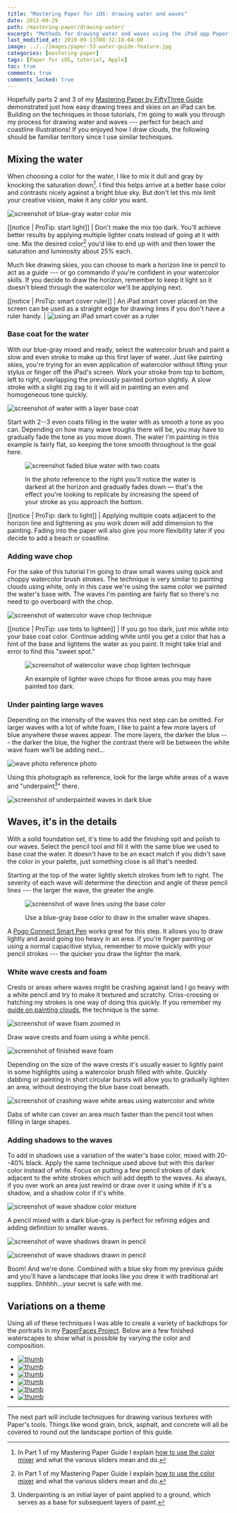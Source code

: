```yaml
---
title: "Mastering Paper for iOS: drawing water and waves"
date: 2013-09-29
path: /mastering-paper/drawing-water/
excerpt: "Methods for drawing water and waves using the iPad app Paper for iOS."
last_modified_at: 2019-09-13T08:32:18-04:00
image: ../../images/paper-53-water-guide-feature.jpg
categories: [mastering-paper]
tags: [Paper for iOS, tutorial, Apple]
toc: true
comments: true
comments_locked: true
---
```


Hopefully parts 2 and 3 of my [Mastering Paper by FiftyThree Guide](/mastering-paper/) demonstrated just how easy drawing trees and skies on an iPad can be. Building on the techniques in those tutorials, I'm going to walk you through my process for drawing water and waves --- perfect for beach and coastline illustrations! If you enjoyed how I draw clouds, the following should be familiar territory since I use similar techniques.

## Mixing the water

When choosing a color for the water, I like to mix it dull and gray by knocking the saturation down[^mixer]. I find this helps arrive at a better base color and contrasts nicely against a bright blue sky. But don't let this mix limit your creative vision, make it any color you want.

![screenshot of blue-gray water color mix](../../images/paper-53-water-color-mix.jpg)

[[notice | ProTip: start light]]
| Don't make the mix too dark. You'll achieve better results by applying multiple lighter coats instead of going at it with one. Mix the desired color[^mixer] you'd like to end up with and then lower the saturation and luminosity about 25% each.

[^mixer]: In Part 1 of my Mastering Paper Guide I explain [how to use the color mixer](/mastering-paper/introduction-tool-guide/#color-mixer) and what the various sliders mean and do.

Much like drawing skies, you can choose to mark a horizon line in pencil to act as a guide --- or go commando if you're confident in your watercolor skills. If you decide to draw the horizon, remember to keep it light so it doesn't bleed through the watercolor we'll be applying next.

[[notice | ProTip: smart cover ruler]]
| An iPad smart cover placed on the screen can be used as a straight edge for drawing lines if you don't have a ruler handy.
| ![using an iPad smart cover as a ruler](../../images/paper-53-smart-cover-rule.jpg)

### Base coat for the water

With our blue-gray mixed and ready, select the watercolor brush and paint a slow and even stroke to make up this first layer of water. Just like painting skies, you're trying for an even application of watercolor without lifting your stylus or finger off the iPad's screen. Work your stroke from top to bottom, left to right, overlapping the previously painted portion slightly. A slow stroke with a slight zig zag to it will aid in painting an even and homogeneous tone quickly.

![screenshot of water with a layer base coat](../../images/paper-53-water-base-coat.jpg)

Start with 2--3 even coats filling in the water with as smooth a tone as you can. Depending on how many wave troughs there will be, you may have to gradually fade the tone as you move down. The water I'm painting in this example is fairly flat, so keeping the tone smooth throughout is the goal here.

<figure>
  <img alt="screenshot faded blue water with two coats" src="../../images/paper-53-water-fade-reference.jpg">
  <figcaption><p>In the photo reference to the right you'll notice the water is darkest at the horizon and gradually fades down &mdash; that's the effect you're looking to replicate by increasing the speed of your stroke as you approach the bottom.</p></figcaption>
</figure>

[[notice | ProTip: dark to light]]
| Applying multiple coats adjacent to the horizon line and lightening as you work down will add dimension to the painting. Fading into the paper will also give you more flexibility later if you decide to add a beach or coastline.

### Adding wave chop

For the sake of this tutorial I'm going to draw small waves using quick and choppy watercolor brush strokes. The technique is very similar to painting clouds using white, only in this case we're using the same color we painted the water's base with. The waves I'm painting are fairly flat so there's no need to go overboard with the chop.

![screenshot of watercolor wave chop technique](../../images/paper-53-wave-chop-dark.jpg)

[[notice | ProTip: use tints to lighten]]
| If you go too dark, just mix white into your base coat color. Continue adding white until you get a color that has a hint of the base and lightens the water as you paint. It might take trial and error to find this "sweet spot."

<figure>
  <img alt="screenshot of watercolor wave chop lighten technique" src="../../images/paper-53-wave-chop-light.jpg">
  <figcaption><p>An example of lighter wave chops for those areas you may have painted too dark.</p></figcaption>
</figure>

### Under painting large waves

Depending on the intensity of the waves this next step can be omitted. For larger waves with a lot of white foam, I like to paint a few more layers of blue anywhere these waves appear. The more layers, the darker the blue --- the darker the blue, the higher the contrast there will be between the white wave foam we'll be adding next…

![wave photo reference photo](../../images/paper-53-waves-photo.jpg)

Using this photograph as reference, look for the large white areas of a wave and "underpaint[^underpaint]" there.

[^underpaint]: Underpainting is an initial layer of paint applied to a ground, which serves as a base for subsequent layers of paint.

![screenshot of underpainted waves in dark blue](../../images/paper-53-waves-underpainting-lg.jpg)

## Waves, it's in the details

With a solid foundation set, it's time to add the finishing spit and polish to our waves. Select the pencil tool and fill it with the same blue we used to base coat the water. It doesn't have to be an exact match if you didn't save the color in your palette, just something close is all that's needed.

Starting at the top of the water lightly sketch strokes from left to right. The severity of each wave will determine the direction and angle of these pencil lines --- the larger the wave, the greater the angle.

<figure>
  <img alt="screenshot of wave lines using the base color" src="../../images/paper-53-wave-lines-blue.jpg">
  <figcaption><p>Use a blue-gray base color to draw in the smaller wave shapes.</p></figcaption>
</figure>

A [Pogo Connect Smart Pen](/mastering-paper/pogo-connect-smart-pen/) works great for this step. It allows you to draw lightly and avoid going too heavy in an area. If you're finger painting or using a normal capacitive stylus, remember to move quickly with your pencil strokes --- the quicker you draw the lighter the mark.

### White wave crests and foam

Crests or areas where waves might be crashing against land I go heavy with a white pencil and try to make it textured and scratchy. Criss-crossing or hatching my strokes is one way of doing this quickly. If you remember my [guide on painting clouds](/mastering-paper/drawing-clouds/), the technique is the same.

![screenshot of wave foam zoomed in](../../images/paper-53-white-foam-detail-lg.jpg)

Draw wave crests and foam using a white pencil.

![screenshot of finished wave foam](../../images/paper-53-white-foam-lg.jpg)

Depending on the size of the wave crests it's usually easier to lightly paint in some highlights using a watercolor brush filled with white. Quickly dabbing or painting in short circular bursts will allow you to gradually lighten an area, without destroying the blue base coat beneath.

![screenshot of crashing wave white areas using watercolor and white](../../images/paper-53-wave-foam-brush.jpg)

Dabs of white can cover an area much faster than the pencil tool when filling in large shapes.

### Adding shadows to the waves

To add in shadows use a variation of the water's base color, mixed with 20--40% black. Apply the same technique used above but with this darker color instead of white. Focus on putting a few pencil strokes of dark adjacent to the white strokes which will add depth to the waves. As always, if you over work an area just rewind or draw over it using white if it's a shadow, and a shadow color if it's white.

![screenshot of wave shadow color mixture](../../images/paper-53-wave-shadow-mix.jpg)

A pencil mixed with a dark blue-gray is perfect for refining edges and adding definition to smaller waves.

![screenshot of wave shadows drawn in pencil](../../images/paper-53-wave-shadows-zoom-lg.jpg)

![screenshot of wave shadows drawn in pencil](../../images/paper-53-wave-shadows-lg.jpg)

Boom! And we're done. Combined with a blue sky from my previous guide and you'll have a landscape that looks like you drew it with traditional art supplies. Shhhhh...your secret is safe with me.

## Variations on a theme

Using all of these techniques I was able to create a variety of backdrops for the portraits in my [PaperFaces Project](/paperfaces/). Below are a few finished waterscapes to show what is possible by varying the color and composition.

<ul class="gallery-thumbnails">
  <li><a href="/paperfaces/andrewbrewer-portrait/"><img src="../../images/paperfaces-andrewbrewer-twitter-150.jpg" alt="thumb" /></a></li>
  <li><a href="/paperfaces/sbrolins-portrait/"><img src="../../images/paperfaces-sbrolins-twitter-150.jpg" alt="thumb" /></a></li>
  <li><a href="/paperfaces/bradersk8r-portrait/"><img src="../../images/paperfaces-bradersk8r-twitter-150.jpg" alt="thumb" /></a></li>
  <li><a href="/paperfaces/iron-man-portrait/"><img src="../../images/paperfaces-iron-man-3-150.jpg" alt="thumb" /></a></li>
  <li><a href="/paperfaces/agentkyle-portrait/"><img src="../../images/paperfaces-agentkyle-twitter-150.jpg" alt="thumb" /></a></li>
  <li><a href="/paperfaces/jamesonroot-portrait/"><img src="../../images/paperfaces-jamesonroot-twitter-150.jpg" alt="thumb" /></a></li>
</ul>

---

The next part will include techniques for drawing various textures with Paper's tools. Things like wood grain, brick, asphalt, and concrete will all be covered to round out the landscape portion of this guide.
